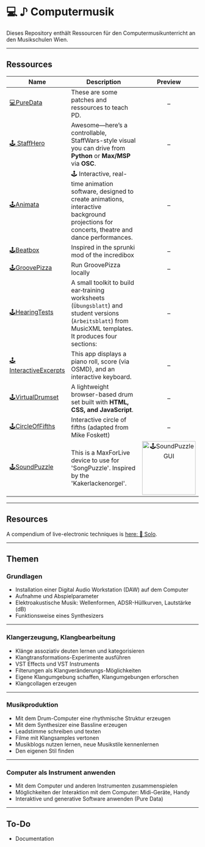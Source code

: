 # 💻 ♪ Computermusik

Dieses Repository enthält Ressourcen für den Computermusikunterricht an den Musikschulen Wien.

---

## Ressources

<!-- BEGIN: SUBMODULE_TABLE -->

| Name                                                                     | Description                                                                                                                                                    | Preview                                                                                                                             |
| ------------------------------------------------------------------------ | -------------------------------------------------------------------------------------------------------------------------------------------------------------- |:-----------------------------------------------------------------------------------------------------------------------------------:|
| [💻PureData](https://github.com/AdrianArtacho/teach_puredata.git)        | These are some patches and ressources to teach PD.                                                                                                             | –                                                                                                                                   |
| [🕹 StaffHero](https://github.com/AdrianArtacho/teach_staffhero)         | Awesome—here’s a controllable, StaffWars-style visual you can drive from **Python** or **Max/MSP** via **OSC**.                                                | –                                                                                                                                   |
| [🕹Animata](https://github.com/AdrianArtacho/teach_animata.git)          | 🕹️ Interactive, real-time animation software, designed to create animations, interactive background projections for concerts, theatre and dance performances. | –                                                                                                                                   |
| [🕹Beatbox](https://github.com/AdrianArtacho/teach_beatbox.git)          | Inspired in the sprunki mod of the incredibox                                                                                                                  | –                                                                                                                                   |
| [🕹GroovePizza](https://github.com/AdrianArtacho/teach_GroovePizza)      | Run GroovePizza locally                                                                                                                                        | –                                                                                                                                   |
| [🕹HearingTests](https://github.com/AdrianArtacho/teach_gehoertest.git)  | A small toolkit to build ear‑training worksheets (`Übungsblatt`) and student versions (`Arbeitsblatt`) from MusicXML templates. It produces four sections:     | –                                                                                                                                   |
| [🕹InteractiveExcerpts](https://github.com/AdrianArtacho/teach_excerpts) | This app displays a piano roll, score (via OSMD), and an interactive keyboard.                                                                                 | –                                                                                                                                   |
| [🕹VirtualDrumset](https://github.com/AdrianArtacho/teach_drumset.git)   | A lightweight browser-based drum set built with **HTML, CSS, and JavaScript**.                                                                                 | –                                                                                                                                   |
| [🕹️CircleOfFifths](https://github.com/AdrianArtacho/teach_circle)       | Interactive circle of fifths (adapted from Mike Foskett)                                                                                                       | –                                                                                                                                   |
| [🕹️SoundPuzzle](https://github.com/AdrianArtacho/teach_soundpuzzle)     | This is a MaxForLive device to use for 'SongPuzzle'. Inspired by the 'Kakerlackenorgel'.                                                                       | <img src="https://raw.githubusercontent.com/AdrianArtacho/teach_soundpuzzle/HEAD/img/gui.png" width="140" alt="🕹️SoundPuzzle GUI"> |

<!-- END: SUBMODULE_TABLE -->

---

## Resources

A compendium of live-electronic techniques is [here: 🧠 Solo](https://bitbucket.org/artachoscores/solo).

---

## Themen

### Grundlagen

- Installation einer Digital Audio Workstation (DAW) auf dem Computer
- Aufnahme und Abspielparameter
- Elektroakustische Musik: Wellenformen, ADSR-Hüllkurven, Lautstärke (dB)
- Funktionsweise eines Synthesizers

---

### Klangerzeugung, Klangbearbeitung

- Klänge assoziativ deuten lernen und kategorisieren
- Klangtransformations-Experimente ausführen
- VST Effects und VST Instruments
- Filterungen als Klangveränderungs-Möglichkeiten
- Eigene Klangumgebung schaffen, Klangumgebungen erforschen
- Klangcollagen erzeugen

---

### Musikproduktion

- Mit dem Drum-Computer eine rhythmische Struktur erzeugen
- Mit dem Synthesizer eine Bassline erzeugen
- Leadstimme schreiben und texten
- Filme mit Klangsamples vertonen
- Musikblogs nutzen lernen, neue Musikstile kennenlernen
- Den eigenen Stil finden

---

### Computer als Instrument anwenden

- Mit dem Computer und anderen Instrumenten zusammenspielen
- Möglichkeiten der Interaktion mit dem Computer: Midi-Geräte, Handy
- Interaktive und generative Software anwenden (Pure Data)

---

## To-Do

* Documentation
